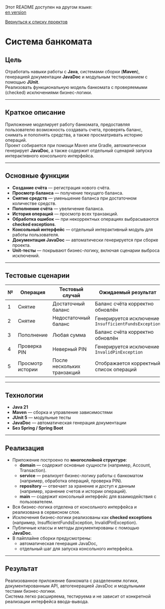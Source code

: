 Этот README доступен на другом языке:  
[en version](README.md)

[Вернуться к списку проектов](../README.ru.md)

# Система банкомата

## Цель
Отработать навыки работы с **Java**, системами сборки (**Maven**), генерацией документации **JavaDoc** и модульным тестированием с помощью **JUnit**.  
Реализовать функциональную модель банкомата с проверяемыми (checked) исключениями бизнес-логики.

---

## Краткое описание
Приложение моделирует работу банкомата, предоставляя пользователю возможность создавать счета, проверять баланс, снимать и пополнять средства, а также просматривать историю операций.  
Проект собирается при помощи Maven или Gradle, автоматически генерирует **JavaDoc**, а также содержит отдельный сценарий запуска интерактивного консольного интерфейса.

---

## Основные функции
- **Создание счёта** — регистрация нового счёта.
- **Просмотр баланса** — получение текущего баланса.
- **Снятие средств** — уменьшение баланса при достаточном количестве средств.
- **Пополнение счёта** — увеличение баланса.
- **История операций** — просмотр всех транзакций.
- **Обработка ошибок** — при некорректных операциях выбрасываются **checked exceptions**.
- **Консольный интерфейс** — отдельный интерактивный модуль для работы пользователя.
- **Документация JavaDoc** — автоматически генерируется при сборке проекта.
- **Unit-тесты** — покрывают бизнес-логику, включая сценарии выброса исключений.

---

## Тестовые сценарии

| № | Операция | Тестовый случай | Ожидаемый результат |
|---|-----------|----------------|-------------------|
| 1 | Снятие | Достаточный баланс | Баланс счёта корректно обновлён |
| 2 | Снятие | Недостаточный баланс | Генерируется исключение `InsufficientFundsException` |
| 3 | Пополнение | Любая сумма | Баланс счёта корректно обновлён |
| 4 | Проверка PIN | Неверный PIN | Генерируется исключение `InvalidPinException` |
| 5 | Просмотр истории | После нескольких транзакций | Отображается корректный список операций |

---

## Технологии
- **Java 21**
- **Maven** — сборка и управление зависимостями
- **JUnit 5** — модульные тесты
- **JavaDoc** — автоматическая генерация документации
- **Без Spring / Spring Boot**

---

## Реализация

- Приложение построено по **многослойной структуре**:  
  - **domain** — содержит основные сущности (например, Account, Transaction).
  - **service** — реализует бизнес-логику работы с банкоматом (например, обработка операций, проверка PIN).
  - **repository** — отвечает за хранение и доступ к данным (например, хранение счетов и истории операций).
  - **main** — содержит консольный интерфейс для взаимодействия с пользователем.
- Вся бизнес-логика отделена от консольного интерфейса и реализована в сервисном слое.
- Исключения бизнес-логики реализованы как **checked exceptions** (например, InsufficientFundsException, InvalidPinException).
- Публичные классы и методы документированы с помощью **JavaDoc**.
- В пайплайне сборки предусмотрены:
    - автоматическая генерация JavaDoc,
    - отдельный шаг для запуска консольного интерфейса.

---

## Результат
Реализованное приложение банкомата с разделением логики, документированным API, автогенерацией JavaDoc и модульными тестами бизнес-логики.  
Система легко расширяема, тестируема и не зависит от конкретной реализации интерфейса ввода-вывода.
